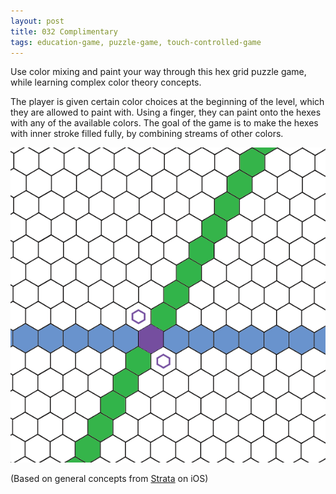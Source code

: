```yaml
---
layout: post
title: 032 Complimentary
tags: education-game, puzzle-game, touch-controlled-game
---
```

Use color mixing and paint your way through this hex grid puzzle game, while learning complex color theory concepts. 

The player is given certain color choices at the beginning of the level, which they are allowed to paint with. Using a finger, they can paint onto the hexes with any of the available colors. The goal of the game is to make the hexes with inner stroke filled fully, by combining streams of other colors.

![complimentary](/img/games/032_Complimentary.png "Complimentary")

(Based on general concepts from [Strata](https://appsto.re/us/bN5pM.i) on iOS)